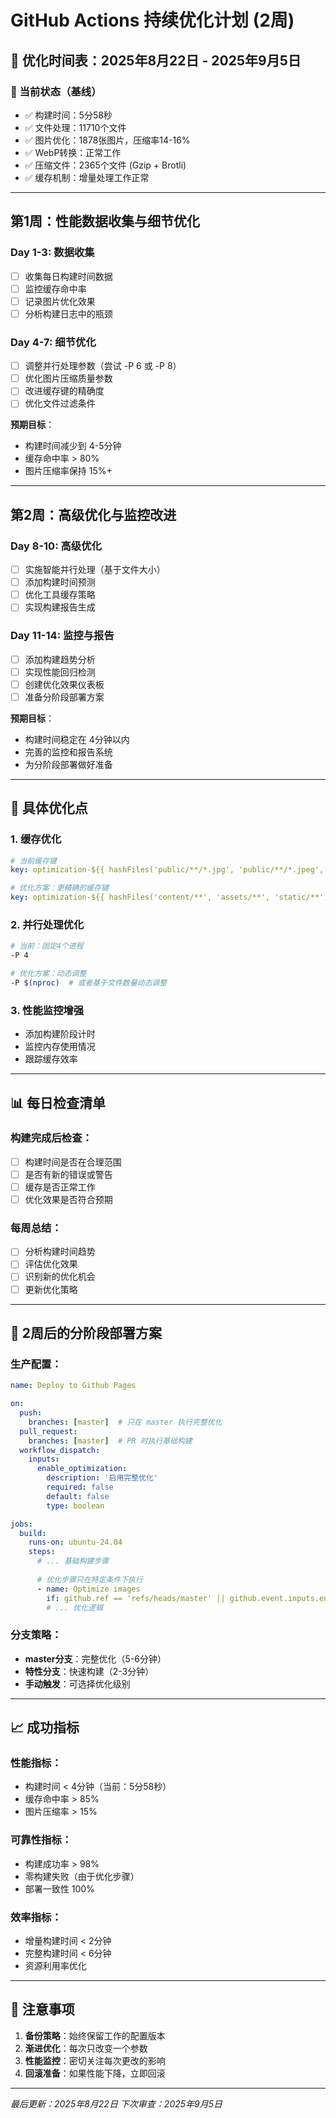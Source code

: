 # GitHub Actions 持续优化计划 (2周)

## 📅 优化时间表：2025年8月22日 - 2025年9月5日

### 🎯 当前状态（基线）
- ✅ 构建时间：5分58秒
- ✅ 文件处理：11710个文件
- ✅ 图片优化：1878张图片，压缩率14-16%
- ✅ WebP转换：正常工作
- ✅ 压缩文件：2365个文件 (Gzip + Brotli)
- ✅ 缓存机制：增量处理工作正常

---

## 第1周：性能数据收集与细节优化

### Day 1-3: 数据收集
- [ ] 收集每日构建时间数据
- [ ] 监控缓存命中率
- [ ] 记录图片优化效果
- [ ] 分析构建日志中的瓶颈

### Day 4-7: 细节优化
- [ ] 调整并行处理参数（尝试 -P 6 或 -P 8）
- [ ] 优化图片压缩质量参数
- [ ] 改进缓存键的精确度
- [ ] 优化文件过滤条件

**预期目标**：
- 构建时间减少到 4-5分钟
- 缓存命中率 > 80%
- 图片压缩率保持 15%+

---

## 第2周：高级优化与监控改进

### Day 8-10: 高级优化
- [ ] 实施智能并行处理（基于文件大小）
- [ ] 添加构建时间预测
- [ ] 优化工具缓存策略
- [ ] 实现构建报告生成

### Day 11-14: 监控与报告
- [ ] 添加构建趋势分析
- [ ] 实现性能回归检测
- [ ] 创建优化效果仪表板
- [ ] 准备分阶段部署方案

**预期目标**：
- 构建时间稳定在 4分钟以内
- 完善的监控和报告系统
- 为分阶段部署做好准备

---

## 🔧 具体优化点

### 1. 缓存优化
```yaml
# 当前缓存键
key: optimization-${{ hashFiles('public/**/*.jpg', 'public/**/*.jpeg', 'public/**/*.png', 'public/**/*.html', 'public/**/*.css', 'public/**/*.js') }}-v3

# 优化方案：更精确的缓存键
key: optimization-${{ hashFiles('content/**', 'assets/**', 'static/**') }}-${{ env.HUGO_VERSION }}-v4
```

### 2. 并行处理优化
```bash
# 当前：固定4个进程
-P 4

# 优化方案：动态调整
-P $(nproc)  # 或者基于文件数量动态调整
```

### 3. 性能监控增强
- 添加构建阶段计时
- 监控内存使用情况
- 跟踪缓存效率

---

## 📊 每日检查清单

### 构建完成后检查：
- [ ] 构建时间是否在合理范围
- [ ] 是否有新的错误或警告
- [ ] 缓存是否正常工作
- [ ] 优化效果是否符合预期

### 每周总结：
- [ ] 分析构建时间趋势
- [ ] 评估优化效果
- [ ] 识别新的优化机会
- [ ] 更新优化策略

---

## 🚀 2周后的分阶段部署方案

### 生产配置：
```yaml
name: Deploy to Github Pages

on:
  push:
    branches: [master]  # 只在 master 执行完整优化
  pull_request:
    branches: [master]  # PR 时执行基础构建
  workflow_dispatch:
    inputs:
      enable_optimization:
        description: '启用完整优化'
        required: false
        default: false
        type: boolean

jobs:
  build:
    runs-on: ubuntu-24.04
    steps:
      # ... 基础构建步骤
      
      # 优化步骤只在特定条件下执行
      - name: Optimize images
        if: github.ref == 'refs/heads/master' || github.event.inputs.enable_optimization == true
        # ... 优化逻辑
```

### 分支策略：
- **master分支**：完整优化（5-6分钟）
- **特性分支**：快速构建（2-3分钟）
- **手动触发**：可选择优化级别

---

## 📈 成功指标

### 性能指标：
- 构建时间 < 4分钟（当前：5分58秒）
- 缓存命中率 > 85%
- 图片压缩率 > 15%

### 可靠性指标：
- 构建成功率 > 98%
- 零构建失败（由于优化步骤）
- 部署一致性 100%

### 效率指标：
- 增量构建时间 < 2分钟
- 完整构建时间 < 6分钟
- 资源利用率优化

---

## 📝 注意事项

1. **备份策略**：始终保留工作的配置版本
2. **渐进优化**：每次只改变一个参数
3. **性能监控**：密切关注每次更改的影响
4. **回滚准备**：如果性能下降，立即回滚

---

*最后更新：2025年8月22日*
*下次审查：2025年9月5日*
